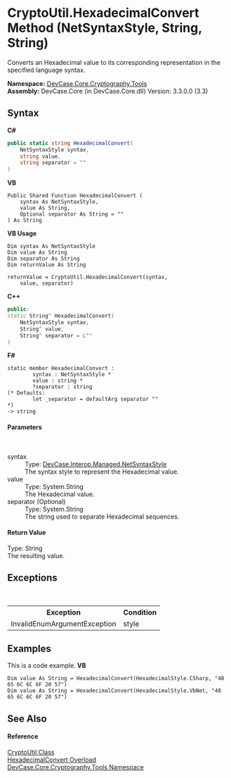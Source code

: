 # CryptoUtil.HexadecimalConvert Method (NetSyntaxStyle, String, String)
 

Converts an Hexadecimal value to its corresponding representation in the specified language syntax.

**Namespace:**&nbsp;<a href="N_DevCase_Core_Cryptography_Tools">DevCase.Core.Cryptography.Tools</a><br />**Assembly:**&nbsp;DevCase.Core (in DevCase.Core.dll) Version: 3.3.0.0 (3.3)

## Syntax

**C#**<br />
``` C#
public static string HexadecimalConvert(
	NetSyntaxStyle syntax,
	string value,
	string separator = ""
)
```

**VB**<br />
``` VB
Public Shared Function HexadecimalConvert ( 
	syntax As NetSyntaxStyle,
	value As String,
	Optional separator As String = ""
) As String
```

**VB Usage**<br />
``` VB Usage
Dim syntax As NetSyntaxStyle
Dim value As String
Dim separator As String
Dim returnValue As String

returnValue = CryptoUtil.HexadecimalConvert(syntax, 
	value, separator)
```

**C++**<br />
``` C++
public:
static String^ HexadecimalConvert(
	NetSyntaxStyle syntax, 
	String^ value, 
	String^ separator = L""
)
```

**F#**<br />
``` F#
static member HexadecimalConvert : 
        syntax : NetSyntaxStyle * 
        value : string * 
        ?separator : string 
(* Defaults:
        let _separator = defaultArg separator ""
*)
-> string 

```


#### Parameters
&nbsp;<dl><dt>syntax</dt><dd>Type: <a href="T_DevCase_Interop_Managed_NetSyntaxStyle">DevCase.Interop.Managed.NetSyntaxStyle</a><br />The syntax style to represent the Hexadecimal value.</dd><dt>value</dt><dd>Type: System.String<br />The Hexadecimal value.</dd><dt>separator (Optional)</dt><dd>Type: System.String<br />The string used to separate Hexadecimal sequences.</dd></dl>

#### Return Value
Type: String<br />The resulting value.

## Exceptions
&nbsp;<table><tr><th>Exception</th><th>Condition</th></tr><tr><td>InvalidEnumArgumentException</td><td>style</td></tr></table>

## Examples
This is a code example. 
**VB**<br />
``` VB
Dim value As String = HexadecimalConvert(HexadecimalStyle.CSharp, "48 65 6C 6C 6F 20 57")
Dim value As String = HexadecimalConvert(HexadecimalStyle.VbNet, "48 65 6C 6C 6F 20 57")
```


## See Also


#### Reference
<a href="T_DevCase_Core_Cryptography_Tools_CryptoUtil">CryptoUtil Class</a><br /><a href="Overload_DevCase_Core_Cryptography_Tools_CryptoUtil_HexadecimalConvert">HexadecimalConvert Overload</a><br /><a href="N_DevCase_Core_Cryptography_Tools">DevCase.Core.Cryptography.Tools Namespace</a><br />